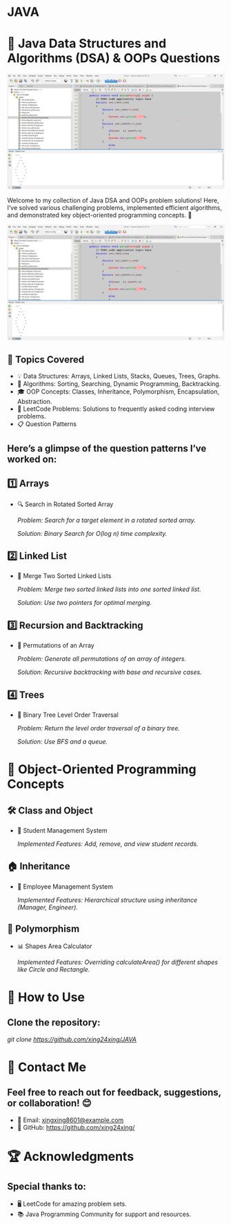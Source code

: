 # JAVA
# 🚀 Java Data Structures and Algorithms (DSA) & OOPs Questions

![Description of the Image](DATA_STRUCTURE_AND_ALGORITHM/build/classes/image/Screenshot%202024-12-03%20171644.png)

Welcome to my collection of Java DSA and OOPs problem solutions! Here, I’ve solved various challenging problems, implemented efficient algorithms, and demonstrated key object-oriented programming concepts. 🌟

![Description of the Image](DATA_STRUCTURE_AND_ALGORITHM/build/classes/image/Screenshot%202024-12-03%20171644.png)

## 📖 Topics Covered
 - 💡 Data Structures: Arrays, Linked Lists, Stacks, Queues, Trees, Graphs.
 - 🔢 Algorithms: Sorting, Searching, Dynamic Programming, Backtracking.
 - 🎓 OOP Concepts: Classes, Inheritance, Polymorphism, Encapsulation, Abstraction.
 - 🤔 LeetCode Problems: Solutions to frequently asked coding interview problems.
 - 📋 Question Patterns

## Here’s a glimpse of the question patterns I’ve worked on:

## 1️⃣ Arrays
 - 🔍 Search in Rotated Sorted Array
   
    _Problem: Search for a target element in a rotated sorted array._
   
    _Solution: Binary Search for O(log n) time complexity._
## 2️⃣ Linked List
- 🔗 Merge Two Sorted Linked Lists
  
     _Problem: Merge two sorted linked lists into one sorted linked list._
  
     _Solution: Use two pointers for optimal merging._
## 3️⃣ Recursion and Backtracking
- 📐 Permutations of an Array
  
     _Problem: Generate all permutations of an array of integers._
  
     _Solution: Recursive backtracking with base and recursive cases._
## 4️⃣ Trees
 - 🌳 Binary Tree Level Order Traversal
   
      _Problem: Return the level order traversal of a binary tree._
   
      _Solution: Use BFS and a queue._
   
# 🎯 Object-Oriented Programming Concepts
## 🛠️ Class and Object
- 📝 Student Management System
  
   _Implemented Features: Add, remove, and view student records._
## 🏠 Inheritance
- 🏢 Employee Management System
  
    _Implemented Features: Hierarchical structure using inheritance (Manager, Engineer)._
## 🚀 Polymorphism
- 📊 Shapes Area Calculator

  _Implemented Features: Overriding calculateArea() for different shapes like Circle and Rectangle._

# 🌟 How to Use
## Clone the repository:
*git clone https://github.com/xing24xing/JAVA*

# 💌 Contact Me
## Feel free to reach out for feedback, suggestions, or collaboration! 😊
 - 📧 Email: xingxing8601@example.com
 - 🔗 GitHub: https://github.com/xing24xing/

# 🏆 Acknowledgments
## Special thanks to:
 - 🖥️ LeetCode for amazing problem sets.
 - 📚 Java Programming Community for support and resources.


